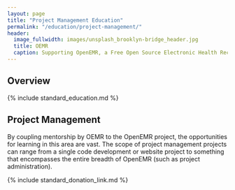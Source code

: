 ```yaml
---
layout: page
title: "Project Management Education"
permalink: "/education/project-management/"
header:
  image_fullwidth: images/unsplash_brooklyn-bridge_header.jpg
  title: OEMR
  caption: Supporting OpenEMR, a Free Open Source Electronic Health Record
---
```


## Overview
{% include standard_education.md %}

## Project Management
By coupling mentorship by OEMR to the OpenEMR project, the opportunities for learning in this area are vast. The scope of project management projects can range from a single code development or website project to something that encompasses the entire breadth of OpenEMR (such as project administration).

{% include standard_donation_link.md %}
